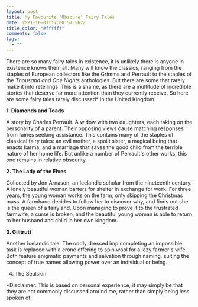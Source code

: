 ```yaml
---
layout: post
title: My Favourite 'Obscure' Fairy Tales
date: 2021-10-01T17:00:57.567Z
title_color: "#ffffff"
comments: false
tags:
  - ""
---
```

There are so many fairy tales in existence, it is unlikely there is anyone in existence knows them all. Many will know the classics, ranging from the staples of European collectors like the Grimms and Perrault to the staples of the *Thousand and One Nights* anthologies. But there are some that rarely make it into retellings. This is a shame, as there are a multitude of incredible stories that deserve far more attention than they currently receive. So here are some fairy tales rarely discussed* in the United Kingdom.

**1. Diamonds and Toads**

A story by Charles Perrault. A widow with two daughters, each taking on the personality of a parent. Their opposing views cause matching responses from fairies seeking assistance. This contains many of the staples of classical fairy tales: an evil mother, a spoilt sister, a magical being that enacts karma, and a marriage that saves the good child from the terrible nature of her home life. But unlike a number of Perrault's other works, this one remains in relative obscurity.

**2. The Lady of the Elves**

Collected by Jon Arnason, an Icelandic scholar from the nineteenth century. A lonely beautiful woman barters for shelter in exchange for work. For three years, the young woman works on the farm, only skipping the Christmas mass. A farmhand decides to follow her to discover why, and finds out she is the queen of a fairyland. Upon managing to prove it to the frustrated farmwife, a curse is broken, and the beautiful young woman is able to return to her husband and child in her own kingdom.

**3. Gilitrutt**

Another Icelandic tale. The oddly dressed imp completing an impossible task is replaced with a crone offering to spin wool for a lazy farmer's wife. Both feature enigmatic payments and salvation through naming, suiting the concept of true names allowing power over an individual or being.

4. The Sealskin





\*Disclaimer: This is based on personal experience; it may simply be that they are not commonly discussed around me, rather than simply being less spoken of.
